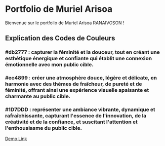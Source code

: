# Portfolio de Muriel Arisoa

Bienvenue sur le portfolio de Muriel Arisoa RANAIVOSON !

## Explication des Codes de Couleurs

### #db2777 : capturer la féminité et la douceur, tout en créant une esthétique énergique et confiante qui établit une connexion émotionnelle avec mon public cible.

### #ec4899 : créer une atmosphère douce, légère et délicate, en harmonie avec des thèmes de fraîcheur, de pureté et de féminité, offrant ainsi une expérience visuelle apaisante et charmante au public cible.

### #1D7DDD : représenter une ambiance vibrante, dynamique et rafraîchissante, capturant l'essence de l'innovation, de la créativité et de la confiance, et suscitant l'attention et l'enthousiasme du public cible.


[Demo Link](https://murielari.netlify.app)
